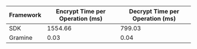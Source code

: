 | **Framework** | **Encrypt Time per Operation (ms)** | **Decrypt Time per Operation (ms)** |
|---------------|-------------------------------------|-------------------------------------|
| SDK           | 1554.66                            | 799.03                             |
| Gramine       | 0.03                               | 0.04                               |
